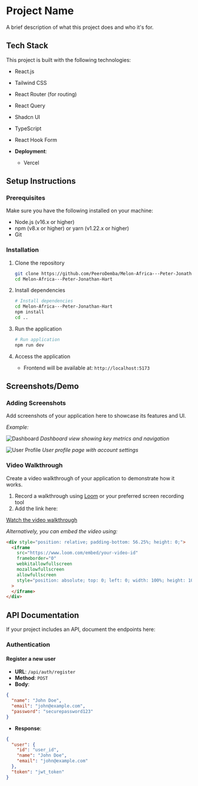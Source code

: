 # Project Name

A brief description of what this project does and who it's for.

## Tech Stack

This project is built with the following technologies:

- React.js
- Tailwind CSS
- React Router (for routing)
- React Query
- Shadcn UI
- TypeScript
- React Hook Form

- **Deployment**:
  - Vercel

## Setup Instructions

### Prerequisites

Make sure you have the following installed on your machine:

- Node.js (v16.x or higher)
- npm (v8.x or higher) or yarn (v1.22.x or higher)
- Git

### Installation

1. Clone the repository

   ```bash
   git clone https://github.com/PeeroDemba/Melon-Africa---Peter-Jonathan-Hart.git
   cd Melon-Africa---Peter-Jonathan-Hart
   ```

2. Install dependencies

   ```bash
   # Install dependencies
   cd Melon-Africa---Peter-Jonathan-Hart
   npm install
   cd ..
   ```

3. Run the application

   ```bash
   # Run application
   npm run dev
   ```

4. Access the application

   - Frontend will be available at: `http://localhost:5173`

## Screenshots/Demo

### Adding Screenshots

Add screenshots of your application here to showcase its features and UI.

_Example:_

![Dashboard](path/to/dashboard-screenshot.png)
_Dashboard view showing key metrics and navigation_

![User Profile](path/to/profile-screenshot.png)
_User profile page with account settings_

### Video Walkthrough

Create a video walkthrough of your application to demonstrate how it works.

1. Record a walkthrough using [Loom](https://www.loom.com/) or your preferred screen recording tool
2. Add the link here:

[Watch the video walkthrough](https://www.loom.com/share/your-video-id)

_Alternatively, you can embed the video using:_

```html
<div style="position: relative; padding-bottom: 56.25%; height: 0;">
  <iframe
    src="https://www.loom.com/embed/your-video-id"
    frameborder="0"
    webkitallowfullscreen
    mozallowfullscreen
    allowfullscreen
    style="position: absolute; top: 0; left: 0; width: 100%; height: 100%;"
  >
  </iframe>
</div>
```

## API Documentation

If your project includes an API, document the endpoints here:

### Authentication

#### Register a new user

- **URL**: `/api/auth/register`
- **Method**: `POST`
- **Body**:

```json
{
  "name": "John Doe",
  "email": "john@example.com",
  "password": "securepassword123"
}
```

- **Response**:

```json
{
  "user": {
    "id": "user_id",
    "name": "John Doe",
    "email": "john@example.com"
  },
  "token": "jwt_token"
}
```
